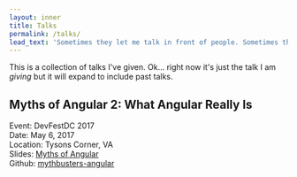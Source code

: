 ```yaml
---
layout: inner
title: Talks
permalink: /talks/
lead_text: 'Sometimes they let me talk in front of people. Sometimes they even listen.'
---
```


This is a collection of talks I've given. Ok... right now it's just the talk I am _giving_ but it will expand to include past talks.

## Myths of Angular 2: What Angular Really Is

Event: DevFestDC 2017<br />
Date: May 6, 2017<br />
Location: Tysons Corner, VA<br />
Slides: [Myths of Angular](/talks/myths-of-angular.html)<br />
Github: [mythbusters-angular](https://github.com/RHGeek/mythbusters-angular)
